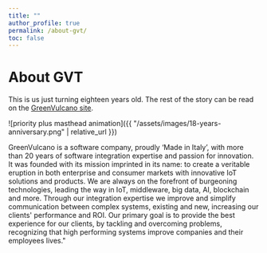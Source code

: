 ```yaml
---
title: ""
author_profile: true
permalink: /about-gvt/
toc: false
---
```


# About GVT

This is us just turning eighteen years old. The rest of the story can be read on the [GreenVulcano site](https://www.greenvulcano.com/about-us).

![priority plus masthead animation]({{ "/assets/images/18-years-anniversary.png" | relative_url }})

GreenVulcano is a software company, proudly ‘Made in Italy’, with more than 20 years of software integration expertise
and passion for innovation. It was founded with its mission imprinted in its name: to create a veritable eruption in
both enterprise and consumer markets with innovative IoT solutions and products. We are always on the forefront of
burgeoning technologies, leading the way in IoT, middleware, big data, AI, blockchain and more. Through our integration
expertise we improve and simplify communication between complex systems, existing and new, increasing our clients'
performance and ROI. Our primary goal is to provide the best experience for our clients, by tackling and overcoming
problems, recognizing that high performing systems improve companies and their employees lives."